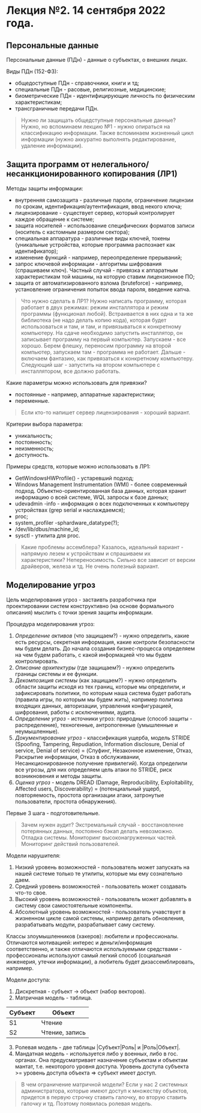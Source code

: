 # Лекция №2. 14 сентября 2022 года.

## Персональные данные

Персональные данные (ПДн) - данные о субъектах, о внешних лицах.

Виды ПДн (152-ФЗ):

* общедоступные ПДн - справочники, книги и тд;
* специальные ПДн - расовые, религиозные, медицинские;
* биометрические ПДн - идентифицирующие личность по физическим характеристикам;
* трансграничные передачи ПДн.

> Нужно ли защищать общедступные персональные данные? Нужно, но вспоминаем лекцию №1 - нужно опираться на классификацию информации. Также вспоминаем жизненный цикл информации (нужно аккуратно выполнять редактирование, удаление информации).

## Защита программ от нелегального/несанкционированного копирования (ЛР1)

Методы защиты информации:

* внутренняя самозащита - различные пароли, ограничение лицензии по срокам, идентификация/аутентификация, ввод некого ключа;
* лицензирование - существует сервер, который контролирует каждое обращение к системе;
* защита носителей - использование специфических форматов записи (носитель с кастомным размером сектора);
* специальная аппаратура - различные виды ключей, токены (уникальные устройства, которые программа распознает как идентификатор);
* изменение функций - например, переопределение прерываний;
* запрос ключевой информации - алгоритмы шифрования (спрашиваем ключ). Частный случай - привязка к аппаратным характеристикам той машины, на которую ставим лицензионное ПО;
* защита от автоматизированного взлома (bruteforce) - например, установление ограничения попыток ввода пароля, введение капча.

> Что нужно сделать в ЛР1? Нужно написать программу, которая работает в двух режимах: режим инсталлятора и режим программы (функционал любой). Встраивается в них одна и та же библиотека (не надо делать копию кода), которая будет использоваться и там, и там, и привязываться к конкретному компьютеру. На сдаче необходимо запустить инсталлятор, он записывает программу на первый компьютер. Запускаем - все хорошо. Берем флешку, переносим программу на второй компьютер, запускаем там - программа не работает. Дальше - включаем фантазию, как привязаться к конкретному компьютеру. Следующий шаг - запустить на втором компьютере с инсталлятором, все должно работать.

Какие параметры можно использовать для привязки?

* постоянные - например, аппаратные характеристики;
* переменные.

> Если кто-то напишет сервер лицензирования - хороший вариант.

Критерии выбора параметра:

* уникальность;
* постоянность;
* неизменность;
* доступность.

Примеры средств, которые можно использовать в ЛР1:

* GetWindowsHWProfile() - устаревший подход;
* Windows Management Instrumentation (WMI) - более современный подход. Объектно-ориентированная база данных, которая хранит информацию о всей системе, WQL запросы к базе данных;
* udevadmin -info - информация о всех подключенных к компьютеру устройствах (grep serial и наслаждаемся);
* proc;
* system_profiler -sphardware_datatype(?);
* /dev/lib/dbus/machine_id;
* sysctl - утилита для proc.

> Какие проблемы ассемблера? Казалось, идеальный вариант - напрямую лезем к устройствам и спрашиваем их характеристики? Непереносимость. Сильно все зависит от версии драйверов, железа и тд. Не очень полезный вариант.

## Моделирование угроз

Цель моделирования угроз - застаивть разработчика при проектировании систем конструктивно (на основе формального описания) мыслить с точки зрения защиты информации.

Процедура моделирования угроз:

1. *Определение активов* (что защищаем?) - нужно определить, какие есть ресурсы, секретная информация, какие контроли безопасности мы будем делать. До начала создания бизнес-процесса определяем на чем будем работать, с какой информацией что мы будем контролировать.
2. *Описание архитектуры* (где защищаем?) - нужно определить границы системы и ее функции.
3. *Декомпозиция системы* (как защищаем?) - нужно определить области защиты исходя из тех границ, которые мы определили, и зафиксировать политики, по которым наша система будет работать (правила игры, по которым мы будем жить), например политика входящих данных, авторизации, управления конфигурацией, шифрования, работы с исключениями, аудита.
4. *Определение угроз* - источники угроз: природные (способ защиты - распределение), техногенные, антропогенные (умышленные и неумышленные).
5. *Документирование угроз* - классификация ущерба, модель STRIDE (Spoofing, Tampering, Repudiation, Information disclosure, Denial of service, Denial of service) = (Спуфинг, Незаконное изменение, Отказ, Раскрытие информации, Отказ в обслуживании, Несанкционированное получение привилегий). Когда определили все угрозы, для них определяем цель атаки по STRIDE, риск возникновения и методы защиты.
6. *Оценка угроз* - модель DREAD (Damage, Reproducibility, Exploitability, Affected users, Discoverability) = (потенциальный ущерб, повторяемость, простота организации атаки, затронутые пользователи, простота обнаружения).

Первые 3 шага - подготовительные.

> Зачем нужен аудит? Экстремальный случай - восстановление потерянных данных, постоянно бэкап делать невозможно. Отладка системы. Мониторинг высоконагруженных частей. Мониторинг действий пользователей.

Модели нарушителя:

1. Низкий уровень возможностей - пользователь может запускать на нашей системе только те утилиты, которые мы ему сознательно даем.
2. Средний уровень возможностей - пользователь может создавать что-то свое.
3. Высокий уровень возможностей - пользователь может добавлять в систему свои самостоятельные компоненты.
4. Абсолютный уровень возможностей - пользователь учавствует в жизненном цикле самой системы, например делать обновления, разрабатывать модули, разрабатывает саму систему.

Классы злоумышленников (хакеров): любители и профессионалы. Отличаются мотивацией: интерес и деньги/информация соответственно, и также отличаются используемыми средствами - профессионалы используют самый легкий способ (социальная инженерия, утечки информации), а любитель будет дизассемблировать, например.

Модели доступа:

1. Дискретная - субъект $\rightarrow$ объект (набор векторов).
2. Матричная модель - таблица.

Субъект  | Объект
--- | ---
S1  | Чтение
S2  | Чтение, запись

3. Ролевая модель - две таблицы |Субъект|Роль| и |Роль|Объект|.
4. Мандатная модель - используется либо у военных, либо в гос. органах. Она предусматривает назначение субъектам и объектам мантат, т.е. некоторого уровня доступа. Уровень доступа субъекта >= уровень доступа объекта => субъект имеет доступ.

> В чем ограничение матричной модели? Если у нас 2 системных администратора, которые имеют доступ к множеству объектов, придется в первую строчку ставить галочку, во вторую ставить галочку и тд. Поэтому появилась ролевая модель.